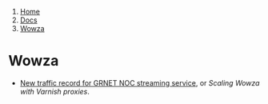 <!-- -
Title: Wowza
Description: Wowza Transcoder
First Published: 2013-11-20
- -->

<ol class="breadcrumb" itemprop="breadcrumb">
	<li><a href="/">Home</a></li>
	<li><a href="/docs/">Docs</a></li>
	<li><a href="/docs/wowza.html">Wowza</a></li>
</ol>

Wowza
=====

*   [New traffic record for GRNET NOC streaming service](http://www.void.gr/kargig/blog/2013/11/13/new-traffic-record-for-grnet-noc-streaming-service/), 
    or *Scaling Wowza with Varnish proxies*.
